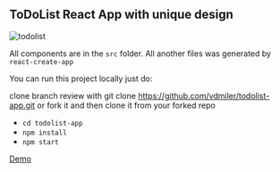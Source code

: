 ## ToDoList React App with unique design

![todolist](https://user-images.githubusercontent.com/64083482/144765681-2a188b6e-e1c3-4cfa-89d0-0afabbd2a2a8.gif)

All components are in the `src` folder. All another files was generated by `react-create-app`

You can run this project locally just do:

clone branch review with git clone https://github.com/vdmiler/todolist-app.git or fork it and then clone it from your forked repo
* `cd todolist-app`
* `npm install`
* `npm start`

[Demo](http://todolist.websters.ru/)
